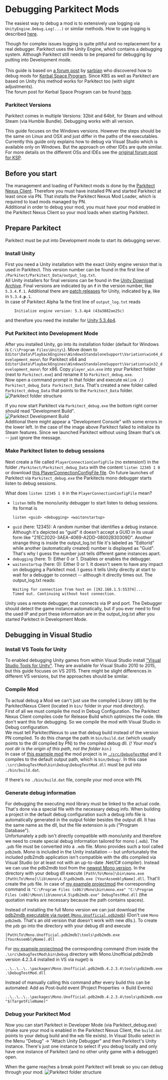 # Debugging Parkitect Mods

The easiest way to debug a mod is to extensively use logging via `UnityEngine.Debug.Log(...)` or similar methods. How to use logging is described [here](./Logging).

Though for complex issues logging is quite pitiful and no replacement for a real debugger. Parkitect uses the Unity Engine, which contains a debugging system. Although Parkitect still needs to be prepared for debugging by putting into Development mode.
<br/>
<br/>
This guide is based on [a forum post](http://forum.kerbalspaceprogram.com/index.php?/topic/102909-ksp-plugin-debugging-and-profiling-for-visual-studio-and-monodevelop-on-all-os/) by [sarbian](http://forum.kerbalspaceprogram.com/index.php?/profile/57146-sarbian/) who discovered how to debug mods for [Kerbal Space Program](https://kerbalspaceprogram.com). Since KBS as well as Parkitect are based on Unity this method works for Parkitect too (with slight adjustments).  
The forum post for Kerbal Space Program can be found [here](http://forum.kerbalspaceprogram.com/index.php?/topic/102909-ksp-plugin-debugging-and-profiling-for-visual-studio-and-monodevelop-on-all-os/).

### Parkitect Versions
Parkitect comes in multiple Versions: 32bit and 64bit, for Steam and without Steam (via Humble Bundle). Debugging works with all version.

This guide focuses on the Windows versions. However the steps should be the same on Linux and OSX and just differ in the paths of the executables.  
Currently this guide only explains how to debug via Visual Studio which is available only on Windows. But the approach on other IDEs are quite similar. For more details on the different OSs and IDEs see the [original forum post for KSP](http://forum.kerbalspaceprogram.com/index.php?/topic/102909-ksp-plugin-debugging-and-profiling-for-visual-studio-and-monodevelop-on-all-os/).

## Before you start
The management and loading of Parkitect mods is done by the [Parkitect Nexus Client](https://parkitectnexus.com/download-client). Therefore you must have installed PN and started Parkitect at least once via PN. That installs the Parkitect Nexus Mod Loader, which is required to load mods managed by PN.  
Additional in order to debug your mod, you must have your mod enabled in the Parkitect Nexus Client so your mod loads when starting Parkitect.

## Prepare Parkitect
Parkitect must be put into Development mode to start its debugging server.

### Install Unity
First you need a Unity installation with the exact Unity engine version that is used in Parkitect. This version number can be found in the first line of `/Parkitect/Parkitect_Data/output_log.txt`.  
All Unity installers for final versions can be found in the [Unity Download Archive](https://unity3d.com/get-unity/download/archive). Final versions are indicated by an **`f`** in the version number, like `5.3.4.`**`f`**`.1`. Additional there are [patch releases](https://unity3d.com/unity/qa/patch-releases) for Unity, indicated by **`p`**, like in `5.3.4.`**`p`**`.1`.  
In case of Parkitect Alpha 1a the first line of `output_log.txt` reads 
```
    Initialize engine version: 5.3.4p4 (43a3882ae25c)
```
and therefore you need the installer for [Unity 5.3.4p4](https://unity3d.com/unity/qa/patch-releases/5.3.4p4).

### Put Parkitect into Development Mode
After you installed Unity, go into its installation folder (default for Windows is `C:\\Program Files\Unity\`). Move down to `Editor\Data\PlaybackEngines\WindowsStandaloneSupport\Variation\win64_development_mono\` for Parkitect x64 and `Editor\Data\PlaybackEngines\WindowsStandaloneSupport\Variation\win32_development_mono\` for x86. Copy `player_win.exe` into your Parkitect folder (next to `Parkitect.exe`) and rename it to `Parkitect_debug.exe`.  
Now open a command prompt in that folder and execute `mklink /J Parkitect_debug_Data Parkitect_Data`. That's created a new folder called `Parkitect_debug_Data` that points to the `Parkitect_Data` folder.  
![Parkitect folder structure](./img/ParkitectFolder.png)

If you now start Parkitect via `Parkitect_debug.exe` the bottom right corner should read "Development Build".  
![Parkitect Development Build](./img/ParkitectDevelopmentBuild.png)  
Additional there might appear a "Development Console" with some errors in the lower left. In the case of the image above Parkitect failed to initialize its Steam features. Since we launched Parkitect without using Steam that's ok -- just ignore the message.

### Make Parkitect listen to debug sessions
Next create a file called `PlayerConnectionConfigFile` (no extension!) in the folder `/Parkitect/Parkitect_debug_Data` with the content `listen 12345 1 0` or download  [this PlayerConnectionConfigFile file](./data/PlayerConnectionConfigFile). On future launches of Parkitect via `Parkitect_debug.exe` the Parkitects mono debugger starts listen to debug sessions.

What does `listen 12345 1 0` in the `PlayerConnectionConfigFile` mean?
- `listen` tells the mono/unity debugger to start listen to debug sessions.   
   Its format is 
   ```
   listen <guid> <debugging> <waitonstartup>
   ```
- `guid` (here: 12345): A random number that identifies a debug instance. Although it's depicted as "guid" it doesn't accept a GUID in its usual form like "21EC2020-3AEA-4069-A2DD-08002B30309D". Another strange thing is inside the output_log.txt file it's labeled as "EditorId" while another (automatically created) number is displayed as "Guid".   
   That's why I guess the number just tells different game instances apart.
- `debugging` (here: 1): Either 0 or 1. Disables or enables the debugger.
- `waitonstartup` (here: 0): Either 0 or 1. It doesn't seem to have any impact on debugging a Parkitect mod. I guess it tells Unity directly at start to wait for a debugger to connect -- although it directly times out. The output_log.txt reads:
   ```
   Waiting for connection from host on [192.168.1.5:55374]...
   Timed out. Continuing without host connection.
   ```
   
Unity uses a remote debugger, that connects via IP and port. The Debugger should detect the game instance automatically, but if you ever need to find the used IP and port these information are in the output_log.txt after you started Parkitect in Development Mode.

## Debugging in Visual Studio

### Install VS Tools for Unity
To enabled debugging Unity games from within Visual Studio install ["Visual Studio Tools for Unity"](https://visualstudiogallery.msdn.microsoft.com/8d26236e-4a64-4d64-8486-7df95156aba9). They are available for Visual Studio 2010 to 2015, but this guide focuses on VS 2015. There might be slight differences in different VS versions, but the approaches should be similar. 

### Compile Mod
To actual debug a Mod we can't just use the compiled Library (dll) by the ParkitectNexus Client (located in `bin/` folder in your mod directory).  
First of all we must compile the mod in Debug Configuration. The Parkitect Nexus Client compiles code for Release Build which optimizes the code. We don't want this for debugging. So we compile the mod with Visual Studio in Debug configuration.  
We must tell ParkitectNexus to use that debug build instead of the version PN compiled. To do this change the path in `bin/build.dat` (which usually points to the dll compiled by PN) to the compiled debug dll. (*! Your mod's root dir is the origin of this path, not the folder `bin`.*)  
In case of [this example mod](https://github.com/Craxy/Parkitect-DebugMods) the mod project is in [`./src/DebugTestMod`](https://github.com/Craxy/Parkitect-DebugMods/blob/master/src/DebugTestMod) and it compiles to the default output path, which is `bin/Debug/`. In this case `.\src\DebugTestMod\bin\Debug\DebugTestMod.dll` must be put into `./bin/build.dat`.

If there's no `./bin/build.dat` file, compile your mod once with PN.

### Generate debug information
For debugging the executing mod library must be linked to the actual code. That's done via a special file with the necessary debug info. When building a project in the default debug configuration such a debug info file is automatically generated in the output folder besides the output dll. It has the same name as the dll, but the file extension is `pdb` ("Program Database").  
Unfortunately a pdb isn't directly compatible with mono/unity and therefore we need to create special debug information tailored for mono (`.mdb`). The `.pdb` file must be converted into a `.mdb` file. Mono provides such a tool called `pdb2mdb`. Mono is included in the Unity installation -- but unfortunately the included pdb2mdb application isn't compatible with the dlls compiled via Visual Studio (or at least not with an up-to-date .Net/C# compiler). Instead we can use the pdb2mdb tool from the [newest Mono version](http://www.mono-project.com/download/). In the directory with your debug dll execute `[Path\To\Mono]\bin\mono.exe [Path\To\Mono]\lib\mono\4.5\pdb2mdb.exe [YourAssemblyName].dll`. That'll create the `pdb` file. In case of [my example projectmod](https://github.com/Craxy/Parkitect-DebugMods) the corresponding command is `"C:\Program Files (x86)\Mono\bin\mono.exe" "C:\Program Files (x86)\Mono\lib\mono\4.5\pdb2mdb.exe" DebugTestMod.dll` (the quotation marks are necessary because the path contains spaces).

Instead of installing the full Mono version we can just download the [pdb2mdb executable via nuget (`Mono.Unofficial.pdb2mdb`)](https://www.nuget.org/packages/Mono.Unofficial.pdb2mdb/) (Don't use `Mono pdb2mdb`. That's an old version that doesn't work with new dlls.). To create the `pdb` go into the directory with your debug dll and execute 
```
[Path\To\Mono.Unofficial.pdb2mdb]\tools\pdb2mdb.exe [YourAssemblyName].dll
```
For [my example projectmod](https://github.com/Craxy/Parkitect-DebugMods) the corresponding command (from inside the `.\src\DebugTestMod\bin\Debug` directory with Mono.Unofficial.pdb2mdb version 4.2.3.4 installed in VS via nuget) is
```
..\..\..\..\packages\Mono.Unofficial.pdb2mdb.4.2.3.4\tools\pdb2mdb.exe .\DebugTestMod.dll
```

Instead of manually calling this command after every build this can be automated: Add as Post-build event (Project Properties -> Build Events)
```
..\..\..\..\packages\Mono.Unofficial.pdb2mdb.4.2.3.4\tools\pdb2mdb.exe "$(TargetFileName)"
```


### Debug your Parkitect Mod
Now you can start Parkitect in Developer Mode (via Parkitect_debug.exe) (make sure your mod is enabled in the Parkitect Nexus Client, the `build.dat` points to your debug build and the `mdb` file exists). In Visual Studio select in the Menu "Debug" -> "Attach Unity Debugger" and then Parkitect's Unity instance. There's just one instance to select if you debug locally and only have one instance of Parkitect (and no other unity game with a debugger) open.

When the game reaches a break point Parkitect will break so you can debug through your mod.
![Parkitect folder structure](./img/HitBreakPointInVisualStudio.png)